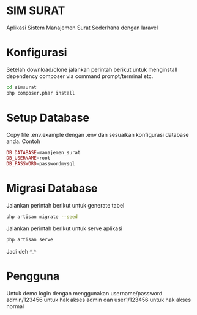 # SIM SURAT
Aplikasi Sistem Manajemen Surat Sederhana dengan laravel

# Konfigurasi
Setelah download/clone jalankan perintah berikut untuk menginstall dependency composer via command prompt/terminal etc.

```bash
cd simsurat
php composer.phar install
```

# Setup Database
Copy file .env.example dengan .env dan sesuaikan konfigurasi database anda. Contoh
```php
DB_DATABASE=manajemen_surat
DB_USERNAME=root
DB_PASSWORD=passwordmysql
```

# Migrasi Database
Jalankan perintah berikut untuk generate tabel
```bash
php artisan migrate --seed
```
Jalankan perintah berikut untuk serve aplikasi

```bash
php artisan serve
```

Jadi deh ^_^

# Pengguna
Untuk demo login dengan menggunakan username/password admin/123456 untuk hak akses admin dan user1/123456 untuk hak akses normal
